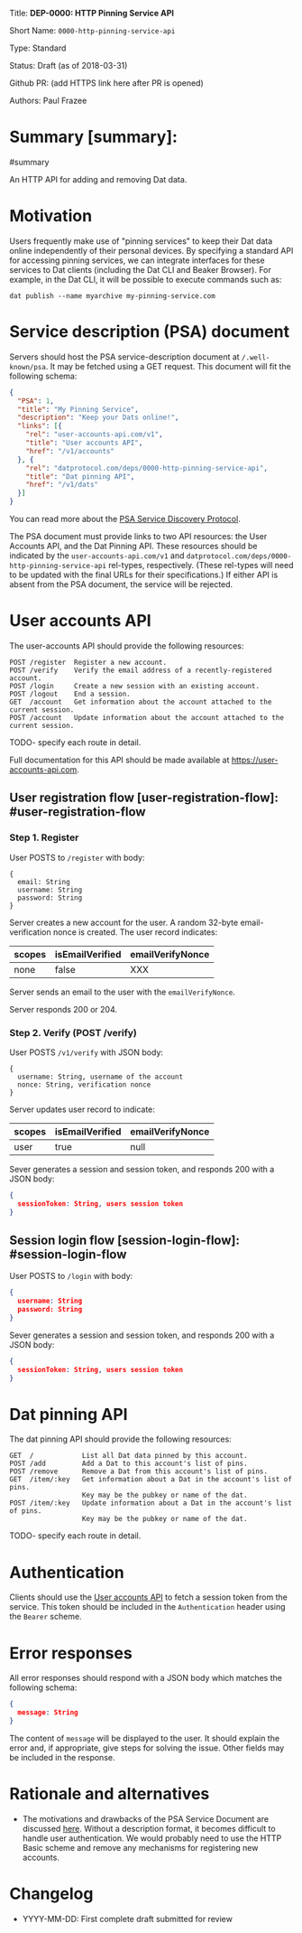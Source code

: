 
Title: **DEP-0000: HTTP Pinning Service API**

Short Name: `0000-http-pinning-service-api`

Type: Standard

Status: Draft (as of 2018-03-31)

Github PR: (add HTTPS link here after PR is opened)

Authors: Paul Frazee


# Summary [summary]:
#summary

An HTTP API for adding and removing Dat data.


# Motivation
[motivation]: #motivation

Users frequently make use of "pinning services" to keep their Dat data online
independently of their personal devices. By specifying a standard API for
accessing pinning services, we can integrate interfaces for these services to
Dat clients (including the Dat CLI and Beaker Browser). For example, in the Dat
CLI, it will be possible to execute commands such as:

```
dat publish --name myarchive my-pinning-service.com
```


# Service description (PSA) document
[service-description]: #service-description

Servers should host the PSA service-description document at `/.well-known/psa`.
It may be fetched using a GET request. This document will fit the following schema:

```json
{
  "PSA": 1,
  "title": "My Pinning Service",
  "description": "Keep your Dats online!",
  "links": [{
    "rel": "user-accounts-api.com/v1",
    "title": "User accounts API",
    "href": "/v1/accounts"
  }, {
    "rel": "datprotocol.com/deps/0000-http-pinning-service-api",
    "title": "Dat pinning API",
    "href": "/v1/dats"
  }]
}
```

You can read more about the [PSA Service Discovery
Protocol](https://github.com/beakerbrowser/beaker/wiki/PSA-Web-Service-Discovery-Protocol).

The PSA document must provide links to two API resources: the User Accounts
API, and the Dat Pinning API. These resources should be indicated by the
`user-accounts-api.com/v1` and `datprotocol.com/deps/0000-http-pinning-service-api`
rel-types, respectively. (These rel-types will need to be updated
with the final URLs for their specifications.) If either API is absent from
the PSA document, the service will be rejected.


# User accounts API
[user-accounts-api]: #user-accounts-api

The user-accounts API should provide the following resources:

```
POST /register  Register a new account.
POST /verify    Verify the email address of a recently-registered account.
POST /login     Create a new session with an existing account.
POST /logout    End a session.
GET  /account   Get information about the account attached to the current session.
POST /account   Update information about the account attached to the current session.
```

TODO- specify each route in detail.

Full documentation for this API should be made available at https://user-accounts-api.com.

## User registration flow [user-registration-flow]: #user-registration-flow

### Step 1. Register

User POSTS to `/register` with body:

```
{
  email: String
  username: String
  password: String
}
```

Server creates a new account for the user. A random 32-byte email-verification
nonce is created. The user record indicates:

scopes|isEmailVerified|emailVerifyNonce
------|---------------|----------------
none|false|XXX

Server sends an email to the user with the `emailVerifyNonce`. 

Server responds 200 or 204.

### Step 2. Verify (POST /verify)

User POSTS `/v1/verify` with JSON body:

```
{
  username: String, username of the account
  nonce: String, verification nonce
}
```

Server updates user record to indicate:

scopes|isEmailVerified|emailVerifyNonce
------|---------------|----------------
user|true|null

Sever generates a session and session token, and responds 200 with a JSON body:

```json
{
  sessionToken: String, users session token
}
```

## Session login flow [session-login-flow]: #session-login-flow

User POSTS to `/login` with body:

```json
{
  username: String
  password: String
}
```

Sever generates a session and session token, and responds 200 with a JSON body:

```json
{
  sessionToken: String, users session token
}
```


# Dat pinning API
[dat-pinning-api]: #dat-pinning-api

The dat pinning API should provide the following resources:

```
GET  /            List all Dat data pinned by this account.
POST /add         Add a Dat to this account's list of pins.
POST /remove      Remove a Dat from this account's list of pins.
GET  /item/:key   Get information about a Dat in the account's list of pins.
                  Key may be the pubkey or name of the dat.
POST /item/:key   Update information about a Dat in the account's list of pins.
                  Key may be the pubkey or name of the dat.
```

TODO- specify each route in detail.


# Authentication
[authentication]: #authentication

Clients should use the [User accounts API](#user-accounts-api) to fetch a
session token from the service. This token should be included in the
`Authentication` header using the `Bearer` scheme.


# Error responses
[error-responses]: #error-responses

All error responses should respond with a JSON body which matches the
following schema:

```json
{
  message: String
}
```

The content of `message` will be displayed to the user. It should explain the
error and, if appropriate, give steps for solving the issue. Other fields may
be included in the response.


# Rationale and alternatives
[alternatives]: #alternatives

- The motivations and drawbacks of the PSA Service Document are discussed
[here](https://github.com/beakerbrowser/beaker/wiki/PSA-Web-Service-Discovery-Protocol#motivation).
Without a description format, it becomes difficult to handle user
authentication. We would probably need to use the HTTP Basic scheme and remove
any mechanisms for registering new accounts.


# Changelog
[changelog]: #changelog

- YYYY-MM-DD: First complete draft submitted for review

